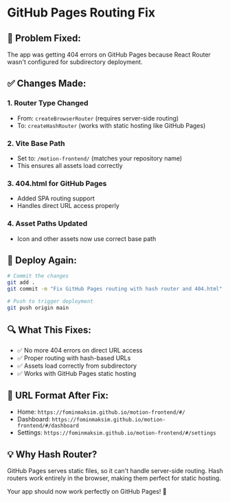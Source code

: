 # GitHub Pages Routing Fix

## 🐛 **Problem Fixed:**
The app was getting 404 errors on GitHub Pages because React Router wasn't configured for subdirectory deployment.

## ✅ **Changes Made:**

### 1. **Router Type Changed**
- From: `createBrowserRouter` (requires server-side routing)
- To: `createHashRouter` (works with static hosting like GitHub Pages)

### 2. **Vite Base Path**
- Set to: `/motion-frontend/` (matches your repository name)
- This ensures all assets load correctly

### 3. **404.html for GitHub Pages**
- Added SPA routing support
- Handles direct URL access properly

### 4. **Asset Paths Updated**
- Icon and other assets now use correct base path

## 🚀 **Deploy Again:**

```bash
# Commit the changes
git add .
git commit -m "Fix GitHub Pages routing with hash router and 404.html"

# Push to trigger deployment
git push origin main
```

## 🔍 **What This Fixes:**

- ✅ No more 404 errors on direct URL access
- ✅ Proper routing with hash-based URLs
- ✅ Assets load correctly from subdirectory
- ✅ Works with GitHub Pages static hosting

## 📱 **URL Format After Fix:**

- Home: `https://fominmaksim.github.io/motion-frontend/#/`
- Dashboard: `https://fominmaksim.github.io/motion-frontend/#/dashboard`
- Settings: `https://fominmaksim.github.io/motion-frontend/#/settings`

## 💡 **Why Hash Router?**

GitHub Pages serves static files, so it can't handle server-side routing. Hash routers work entirely in the browser, making them perfect for static hosting.

Your app should now work perfectly on GitHub Pages! 🎉
